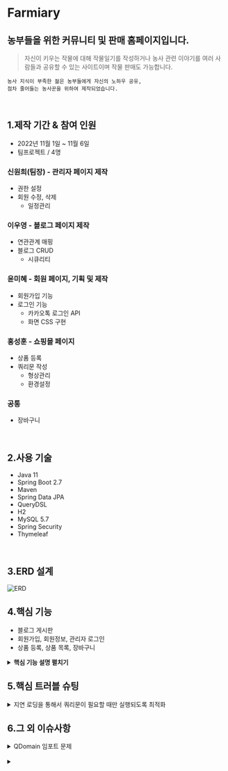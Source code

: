 

# Farmiary
## 농부들을 위한 커뮤니티 및 판매 홈페이지입니다.
>   자신이 키우는 작물에 대해 작물일기를 작성하거나
    농사 관련 이야기를 여러 사람들과 공유할 수 있는
    사이트이며 작물 판매도 가능합니다. 
>
    농사 지식이 부족한 젊은 농부들에게 자신의 노하우 공유,
    점차 줄어들는 농사꾼을 위하여 제작되었습니다.

</br>

## 1.제작 기간 & 참여 인원
- 2022년 11월 1일 ~ 11월 6일
- 팀프로젝트 / 4명
### 신원희(팀장) - 관리자 페이지 제작
- 권한 설정
- 회원 수정, 삭제
  - 일정관리

### 이우영 - 블로그 페이지 제작
- 연관관계 매핑
- 블로그 CRUD
  - 시큐리티

### 윤미혜 - 회원 페이지, 기획 및 제작
- 회원가입 기능
- 로그인 기능
  - 카카오톡 로그인 API
  - 화면 CSS 구현 
### 홍성훈 - 쇼핑몰 페이지 
- 상품 등록
- 쿼리문 작성
  - 형상관리
  - 환경설정

### 공통
- 장바구니

</br>

## 2.사용 기술
- Java 11
- Spring Boot 2.7
- Maven
- Spring Data JPA
- QueryDSL
- H2
- MySQL 5.7
- Spring Security
- Thymeleaf

</br>

## 3.ERD 설계
![ERD](https://user-images.githubusercontent.com/64462106/200100548-79fbc8b2-6e86-40c3-8dcd-4962e9553b2e.png)




## 4.핵심 기능
* 블로그 게시판 
* 회원가입, 회원정보, 관리자 로그인
* 상품 등록, 상품 목록, 장바구니
<details>
<summary><b>핵심 기능 설명 펼치기</b></summary>
<div markdown="1">       

### 4.1 전체 흐름

### 4.2 사용자 요청
- **로그인 비밀번호 확인** :pushpin: [코드 확인](https://github.com/CommediaDev/Farmiary01/blob/3014439b069722719e2a5725d87f3a40d2c48e5b/src/main/java/com/shop/config/SecurityConfig.java)
  - 회원정보 수정 시 한번더 아이디와 비밀번호 확인
  - mathces()를 이용하여 boolean 형태로 리턴 받음

### 4.3 Controller
- 

### 4.4 Service


### 4.5 Repository


</div>
</details>

## 5.핵심 트러블 슈팅
<details>
<summary>지연 로딩을 통해서 쿼리문이 필요할 때만 실행되도록 최적화</summary>
- 성능 저하는 데이터를 저장하거나 수정할 때 일어나기보다는, 데이터를 조회 할 때 일어남

![엔티티 지연 로딩]()
<div markdown="1"> 
</div>
</details>

## 6.그 외 이슈사항
<details>
<summary>QDomain 임포트 문제</summary>
src/main/generated 라는 폴덩 아래에 존재하는 Q domain들의 위치를 못찾는 현상이 발생

- File > Project Structure > Modules에 들어가서 main 아래의 generated 폴더에 마우스 우측클릭을하고 Sources 를 체크
- maven의 경우 추가한 dependency의 version을 명시하지 않은 채로 reload를 진행한 뒤 compile을 진행하면 해결
- maven - Lifecycle - clean(오른쪽 마우스-Run Build) - 다시 compile 더블 클릭
<div markdown="1"> 
</div>
</details>
<br>
<details>
<summary></summary>

<div markdown="1"> 
</div>
</details>


